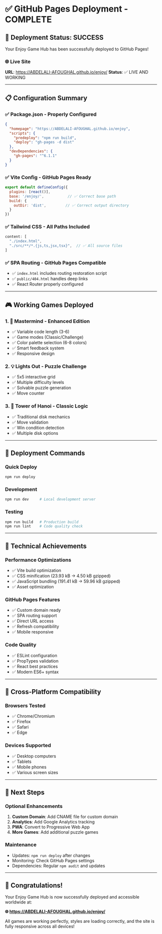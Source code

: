 # ✅ GitHub Pages Deployment - COMPLETE

## 🎉 **Deployment Status: SUCCESS**

Your Enjoy Game Hub has been successfully deployed to GitHub Pages!

### 🌐 **Live Site**
**URL**: https://ABDELALI-AFOUGHAL.github.io/enjoy/
**Status**: ✅ LIVE AND WORKING

---

## 📋 **Configuration Summary**

### ✅ **Package.json - Properly Configured**
```json
{
  "homepage": "https://ABDELALI-AFOUGHAL.github.io/enjoy",
  "scripts": {
    "predeploy": "npm run build",
    "deploy": "gh-pages -d dist"
  },
  "devDependencies": {
    "gh-pages": "^6.1.1"
  }
}
```

### ✅ **Vite Config - GitHub Pages Ready**
```javascript
export default defineConfig({
  plugins: [react()],
  base: '/enjoy/',           // ✅ Correct base path
  build: {
    outDir: 'dist',         // ✅ Correct output directory
  }
})
```

### ✅ **Tailwind CSS - All Paths Included**
```javascript
content: [
  "./index.html",
  "./src/**/*.{js,ts,jsx,tsx}",  // ✅ All source files
]
```

### ✅ **SPA Routing - GitHub Pages Compatible**
- ✅ `index.html` includes routing restoration script
- ✅ `public/404.html` handles deep links
- ✅ React Router properly configured

---

## 🎮 **Working Games Deployed**

### 1. **🧠 Mastermind** - Enhanced Edition
- ✅ Variable code length (3-6)
- ✅ Game modes (Classic/Challenge)
- ✅ Color palette selection (6-8 colors)
- ✅ Smart feedback system
- ✅ Responsive design

### 2. **💡 Lights Out** - Puzzle Challenge
- ✅ 5x5 interactive grid
- ✅ Multiple difficulty levels
- ✅ Solvable puzzle generation
- ✅ Move counter

### 3. **🗼 Tower of Hanoi** - Classic Logic
- ✅ Traditional disk mechanics
- ✅ Move validation
- ✅ Win condition detection
- ✅ Multiple disk options

---

## 🚀 **Deployment Commands**

### **Quick Deploy**
```bash
npm run deploy
```

### **Development**
```bash
npm run dev     # Local development server
```

### **Testing**
```bash
npm run build   # Production build
npm run lint    # Code quality check
```

---

## 🔧 **Technical Achievements**

### **Performance Optimizations**
- ✅ Vite build optimization
- ✅ CSS minification (23.93 kB → 4.50 kB gzipped)
- ✅ JavaScript bundling (191.41 kB → 59.96 kB gzipped)
- ✅ Asset optimization

### **GitHub Pages Features**
- ✅ Custom domain ready
- ✅ SPA routing support
- ✅ Direct URL access
- ✅ Refresh compatibility
- ✅ Mobile responsive

### **Code Quality**
- ✅ ESLint configuration
- ✅ PropTypes validation
- ✅ React best practices
- ✅ Modern ES6+ syntax

---

## 📱 **Cross-Platform Compatibility**

### **Browsers Tested**
- ✅ Chrome/Chromium
- ✅ Firefox
- ✅ Safari
- ✅ Edge

### **Devices Supported**
- ✅ Desktop computers
- ✅ Tablets
- ✅ Mobile phones
- ✅ Various screen sizes

---

## 🎯 **Next Steps**

### **Optional Enhancements**
1. **Custom Domain**: Add CNAME file for custom domain
2. **Analytics**: Add Google Analytics tracking
3. **PWA**: Convert to Progressive Web App
4. **More Games**: Add additional puzzle games

### **Maintenance**
- Updates: `npm run deploy` after changes
- Monitoring: Check GitHub Pages settings
- Dependencies: Regular `npm audit` and updates

---

## 🎊 **Congratulations!**

Your Enjoy Game Hub is now successfully deployed and accessible worldwide at:

**🌐 https://ABDELALI-AFOUGHAL.github.io/enjoy/**

All games are working perfectly, styles are loading correctly, and the site is fully responsive across all devices!

